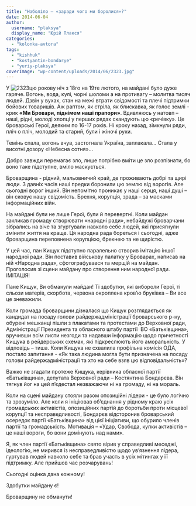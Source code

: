 ```yaml
---
title: "Наболіло – «заради чого ми боролися»?"
date: 2014-06-04
author: 
  username: "plaksya"
  display_name: "Юрій Плакся"
categories: 
  - "kolonka-avtora"
tags: 
  - "kishhuk"
  - "kostyantin-bondarye"
  - "yuriy-plaksya"
coverImage: "wp-content/uploads/2014/06/2323.jpg"
---
```


У ![2323](https://mpz.brovary.org/wp-content/uploads/2014/06/2323.jpg)цю рокову ніч з 18го на 19те лютого, на майдані було дуже гаряче. Вогонь, вода, кулі, чорні шоломи а на противагу – молитва тисяч людей. Дзвін у вухах, стан на межі втрати свідомості та плечі підтримки бойових товаришів. Аж раптом, як стріла, як блискавка, як голос землі - крик **«Ми Бровари, піднімем наші прапори»**. Вдивляюсь у натовп – наші, рідні, молоді хлопці у перших рядах скандують цю «речівку». Це броварські Герої, деяким по 16-17 років. Ні кроку назад, зімкнули ряди, пліч о пліч, молодий та старий, були і жіночі руки.

Темінь спала, вогонь вчув, застогнала Україна, заплакала... Стала у висотні дозору «Небесна сотня»…

Добро завжди перемагає зло, лише потрібно вміти це зло розпізнати, бо воно таке підступне, вміло маскується.

Броварщина - рідний, мальовничий край, де проживають добрі та щирі люди. З давніх часів наші предки боронили цю землю від ворогів. Але сьогодні ворог інший. Він непомітно проникає у наші серця, наші душі – він сковує нашу свідомість. Брехня, корупція, зрада – за масками інформаційних війн.

На майдані були не лише Герої, були й перевертні. Коли майдан закликав громаду створювати «народні ради», небайдужі броварчани зібрались на віче та згуртували навколо себе людей, які присягнули змінити життя на краще. Ця народна рада бореться і сьогодні, адже броварщина переповнена корупцією, брехнею та не щирістю.

У цей час, пан Кищук підступно паралельно створив імітацію іншої народної ради. Він поставив військову палатку у Броварах, написав на ній «Народна рада», сфотографувався та мерщій на майдан. Проголосив зі сцени майдану про створення ним народної ради. ІМІТАЦІЯ!

Пане Кищук, Ви обманули майдан! Ті здобутки, які вибороли Герої, ті сльози матерів, скорбота, червона окроплена кров’ю бруківка – Ви все це зневажили.

Коли громада броварщини дізналася що Кищук розглядається як кандидат на посаду голови райдержадміністрації броварського р-ну, обурені мешканці пішли з плакатами та протестами до Верховної ради, Адміністрації Президента та обласного штабу партії  ВО «Батьківщина», вручивши всім листи незгоди та надавши інформацію щодо причетності Кищука в рейдерських схемах, які підкреслюють його аморальність. У відповідь – тиша. Коли Кищука не схвалила профільна комісія ОДА, постало запитання - «Як така людина могла бути призначена на посаду голови райдержадміністрації та хто на себе взяв цю відповідальність»?

Важко не згадати протеже Кищука, керівника обласної партії «Батьківщина», депутата Верховної ради – Костянтина Бондарєва. Він тягнув йог на цей п’єдестал незважаючи ні на громаду, ні на мораль.

Коли на сцені майдану стояли разом опозиційні лідери - це було логічно та зрозуміло. Але коли я ініціював об’єднання у рідному краю усіх громадських активістів, опозиційних партій до боротьби проти місцевої корупції та несправедливості, Бондарєв відсторонив броварський осередок партії «Батьківщина» від цієї ініціативи, що обурило членів партії та громадськість. Мотивація – «Удар, Свобода, купки активістів – це наші вороги, бо вони домінують над нами».

Я, як член партії «Батьківщина» свято вірив у справедливі меседжі, ідеологію, не мирився із несправедливістю щодо ув’язнення лідера, гуртував людей навколо себе та брав участь в усіх мітингах у її підтримку. Але прийшов час розчарувань!

Сьогодні оцінка дана кожному!

Здобутки майдану є!

Броварщину не обманути!

